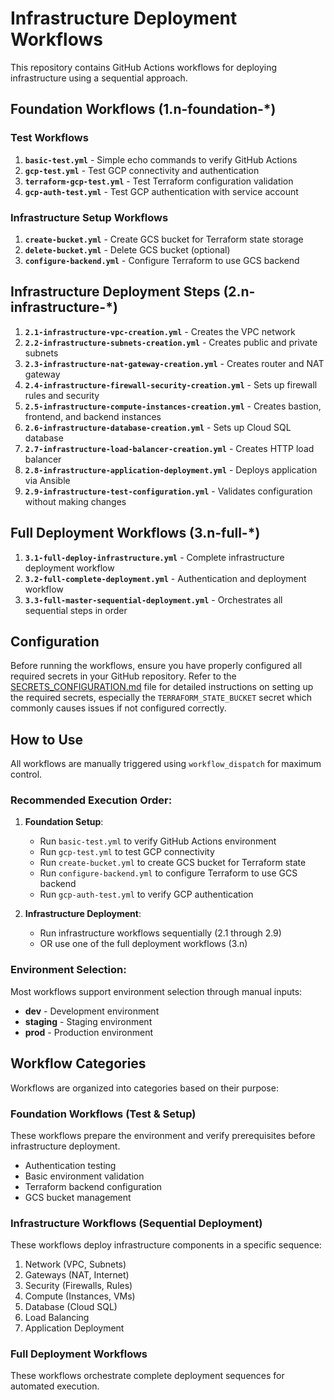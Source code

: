 # Infrastructure Deployment Workflows

This repository contains GitHub Actions workflows for deploying infrastructure using a sequential approach.

## Foundation Workflows (1.n-foundation-*)

### Test Workflows
1. **`basic-test.yml`** - Simple echo commands to verify GitHub Actions
2. **`gcp-test.yml`** - Test GCP connectivity and authentication
3. **`terraform-gcp-test.yml`** - Test Terraform configuration validation
4. **`gcp-auth-test.yml`** - Test GCP authentication with service account

### Infrastructure Setup Workflows
1. **`create-bucket.yml`** - Create GCS bucket for Terraform state storage
2. **`delete-bucket.yml`** - Delete GCS bucket (optional)
3. **`configure-backend.yml`** - Configure Terraform to use GCS backend

## Infrastructure Deployment Steps (2.n-infrastructure-*)

1. **`2.1-infrastructure-vpc-creation.yml`** - Creates the VPC network
2. **`2.2-infrastructure-subnets-creation.yml`** - Creates public and private subnets
3. **`2.3-infrastructure-nat-gateway-creation.yml`** - Creates router and NAT gateway
4. **`2.4-infrastructure-firewall-security-creation.yml`** - Sets up firewall rules and security
5. **`2.5-infrastructure-compute-instances-creation.yml`** - Creates bastion, frontend, and backend instances
6. **`2.6-infrastructure-database-creation.yml`** - Sets up Cloud SQL database
7. **`2.7-infrastructure-load-balancer-creation.yml`** - Creates HTTP load balancer
8. **`2.8-infrastructure-application-deployment.yml`** - Deploys application via Ansible
9. **`2.9-infrastructure-test-configuration.yml`** - Validates configuration without making changes

## Full Deployment Workflows (3.n-full-*)

1. **`3.1-full-deploy-infrastructure.yml`** - Complete infrastructure deployment workflow
2. **`3.2-full-complete-deployment.yml`** - Authentication and deployment workflow
3. **`3.3-full-master-sequential-deployment.yml`** - Orchestrates all sequential steps in order

## Configuration

Before running the workflows, ensure you have properly configured all required secrets in your GitHub repository. Refer to the [SECRETS_CONFIGURATION.md](SECRETS_CONFIGURATION.md) file for detailed instructions on setting up the required secrets, especially the `TERRAFORM_STATE_BUCKET` secret which commonly causes issues if not configured correctly.

## How to Use

All workflows are manually triggered using `workflow_dispatch` for maximum control. 

### Recommended Execution Order:

1. **Foundation Setup**:
   - Run `basic-test.yml` to verify GitHub Actions environment
   - Run `gcp-test.yml` to test GCP connectivity
   - Run `create-bucket.yml` to create GCS bucket for Terraform state
   - Run `configure-backend.yml` to configure Terraform to use GCS backend
   - Run `gcp-auth-test.yml` to verify GCP authentication

2. **Infrastructure Deployment**:
   - Run infrastructure workflows sequentially (2.1 through 2.9)
   - OR use one of the full deployment workflows (3.n)

### Environment Selection:

Most workflows support environment selection through manual inputs:
- **dev** - Development environment
- **staging** - Staging environment  
- **prod** - Production environment

## Workflow Categories

Workflows are organized into categories based on their purpose:

### Foundation Workflows (Test & Setup)
These workflows prepare the environment and verify prerequisites before infrastructure deployment.
- Authentication testing
- Basic environment validation
- Terraform backend configuration
- GCS bucket management

### Infrastructure Workflows (Sequential Deployment)
These workflows deploy infrastructure components in a specific sequence:
1. Network (VPC, Subnets)
2. Gateways (NAT, Internet)
3. Security (Firewalls, Rules)
4. Compute (Instances, VMs)
5. Database (Cloud SQL)
6. Load Balancing
7. Application Deployment

### Full Deployment Workflows
These workflows orchestrate complete deployment sequences for automated execution.